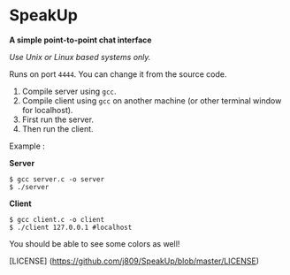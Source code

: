 SpeakUp
=========
**A simple point-to-point chat interface**

*Use Unix or Linux based systems only.*

Runs on port `4444`. You can change it from the source code.

1. Compile server using `gcc`.
2. Compile client using `gcc` on another machine (or other terminal window for localhost).
3. First run the server.
4. Then run the client.

Example :

**Server**
```
$ gcc server.c -o server
$ ./server
```

**Client**
```
$ gcc client.c -o client
$ ./client 127.0.0.1 #localhost
```

You should be able to see some colors as well!

[LICENSE] (https://github.com/j809/SpeakUp/blob/master/LICENSE)
